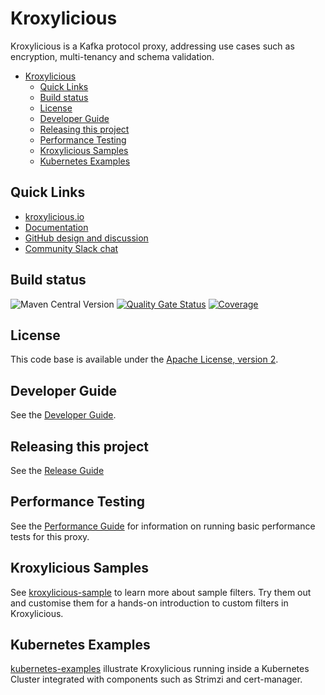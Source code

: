 # Kroxylicious

Kroxylicious is a Kafka protocol proxy, addressing use cases such as encryption, multi-tenancy and schema validation.

<!-- TOC -->
* [Kroxylicious](#kroxylicious)
  * [Quick Links](#quick-links)
  * [Build status](#build-status)
  * [License](#license)
  * [Developer Guide](#developer-guide)
  * [Releasing this project](#releasing-this-project)
  * [Performance Testing](#performance-testing)
  * [Kroxylicious Samples](#kroxylicious-samples)
  * [Kubernetes Examples](#kubernetes-examples)
<!-- TOC -->

## Quick Links
- [kroxylicious.io](https://www.kroxylicious.io)
- [Documentation](https://www.kroxylicious.io/kroxylicious)
- [GitHub design and discussion](https://github.com/kroxylicious/design)
- [Community Slack chat](https://kroxylicious.slack.com/)

## Build status
![Maven Central Version](https://img.shields.io/maven-central/v/io.kroxylicious/kroxylicious-parent)
 [![Quality Gate Status](https://sonarcloud.io/api/project_badges/measure?project=kroxylicious_kroxylicious&metric=alert_status)](https://sonarcloud.io/summary/new_code?id=kroxylicious_kroxylicious) [![Coverage](https://sonarcloud.io/api/project_badges/measure?project=kroxylicious_kroxylicious&metric=coverage)](https://sonarcloud.io/summary/new_code?id=kroxylicious_kroxylicious)

## License

This code base is available under the [Apache License, version 2](LICENSE).

## Developer Guide

See the [Developer Guide](DEV_GUIDE.md).

## Releasing this project

See the [Release Guide](RELEASING.md)

## Performance Testing

See the [Performance Guide](PERFORMANCE.md) for information on running basic performance tests for this proxy.

## Kroxylicious Samples

See [kroxylicious-sample](kroxylicious-sample) to learn more about sample filters. Try them out and customise them for a hands-on introduction to custom filters in Kroxylicious.

## Kubernetes Examples

[kubernetes-examples](kubernetes-examples/README.md) illustrate Kroxylicious running inside a Kubernetes
Cluster integrated with components such as Strimzi and cert-manager.
